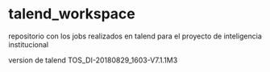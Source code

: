 # talend_workspace
repositorio con los jobs realizados en talend para el proyecto de inteligencia institucional

version de talend TOS_DI-20180829_1603-V7.1.1M3
